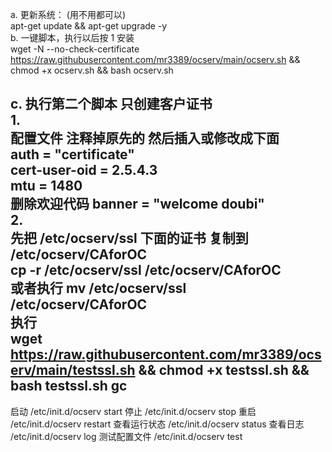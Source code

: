 a. 更新系统： (用不用都可以)  
  apt-get update && apt-get upgrade -y  
b. 一键脚本，执行以后按 1 安装  
wget -N --no-check-certificate https://raw.githubusercontent.com/mr3389/ocserv/main/ocserv.sh && chmod +x ocserv.sh && bash ocserv.sh  

c. 执行第二个脚本 只创建客户证书  
1.  
配置文件 注释掉原先的 然后插入或修改成下面  
auth = "certificate"  
cert-user-oid = 2.5.4.3  
mtu = 1480  
删除欢迎代码 banner = "welcome doubi"  
2.   
先把 /etc/ocserv/ssl  下面的证书  复制到  /etc/ocserv/CAforOC  
cp -r  /etc/ocserv/ssl  /etc/ocserv/CAforOC  
 或者执行 mv /etc/ocserv/ssl /etc/ocserv/CAforOC  
执行  
wget https://raw.githubusercontent.com/mr3389/ocserv/main/testssl.sh && chmod +x testssl.sh && bash testssl.sh gc  
----------------------------
启动
/etc/init.d/ocserv start
停止
/etc/init.d/ocserv stop
重启
/etc/init.d/ocserv restart
查看运行状态
/etc/init.d/ocserv status
查看日志
/etc/init.d/ocserv log
测试配置文件
/etc/init.d/ocserv test


